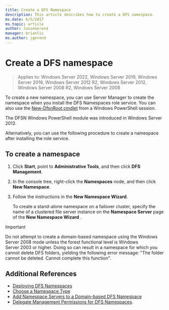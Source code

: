 ```yaml
---
title: Create a DFS Namespace
description: This article describes how to create a DFS namespace.
ms.date: 6/5/2017
ms.topic: article
author: JasonGerend
manager: brianlic
ms.author: jgerend
---
```

# Create a DFS namespace

>Applies to: Windows Server 2022, Windows Server 2019, Windows Server 2016, Windows Server 2012 R2, Windows Server 2012, Windows Server 2008 R2, Windows Server 2008

To create a new namespace, you can use Server Manager to create the namespace when you install the DFS Namespaces role service. You can also use the [New-DfsnRoot cmdlet](/powershell/module/dfsn/new-dfsnroot) from a Windows PowerShell session.

The DFSN Windows PowerShell module was introduced in Windows Server 2012.

Alternatively, you can use the following procedure to create a namespace after installing the role service.

## To create a namespace

1.  Click **Start**, point to **Administrative Tools**, and then click **DFS Management**.

2.  In the console tree, right-click the **Namespaces** node, and then click **New Namespace**.

3.  Follow the instructions in the **New Namespace Wizard**.

    To create a stand-alone namespace on a failover cluster, specify the name of a clustered file server instance on the **Namespace Server** page of the **New Namespace Wizard** .

> [!IMPORTANT]
> Do not attempt to create a domain-based namespace using the Windows Server 2008 mode unless the forest functional level is Windows Server 2003 or higher. Doing so can result in a namespace for which you cannot delete DFS folders, yielding the following error message: "The folder cannot be deleted. Cannot complete this function".

## Additional References

-   [Deploying DFS Namespaces](deploying-dfs-namespaces.md)
-   [Choose a Namespace Type](choose-a-namespace-type.md)
-   [Add Namespace Servers to a Domain-based DFS Namespace](add-namespace-servers-to-a-domain-based-dfs-namespace.md)
-   [Delegate Management Permissions for DFS Namespaces](delegate-management-permissions-for-dfs-namespaces.md).
